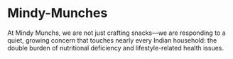 # Mindy-Munches
At Mindy Munchs, we are not just crafting snacks—we are responding to a quiet, growing concern that touches nearly every Indian household: the double burden of nutritional deficiency and lifestyle-related health issues.
